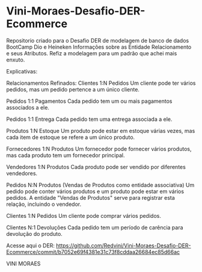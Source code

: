 # Vini-Moraes-Desafio-DER-Ecommerce
Repositorio criado para o Desafio DER de modelagem de banco de dados  BootCamp Dio e Heineken
Informações sobre as Entidade Relacionamento e seus Atributos. Refiz a modelagem para um padrão que achei mais enxuto.

Explicativas:

Relacionamentos Refinados:
Clientes 1:N Pedidos
Um cliente pode ter vários pedidos, mas um pedido pertence a um único cliente.

Pedidos 1:1 Pagamentos
Cada pedido tem um ou mais pagamentos associados a ele.

Pedidos 1:1 Entrega
Cada pedido tem uma entrega associada a ele.

Produtos 1:N Estoque
Um produto pode estar em estoque várias vezes, mas cada item de estoque se refere a um único produto.

Fornecedores 1:N Produtos
Um fornecedor pode fornecer vários produtos, mas cada produto tem um fornecedor principal.

Vendedores 1:N Produtos
Cada produto pode ser vendido por diferentes vendedores.

Pedidos N:N Produtos (Vendas de Produtos como entidade associativa)
Um pedido pode conter vários produtos e um produto pode estar em vários pedidos. A entidade "Vendas de Produtos" serve para registrar esta relação, incluindo o vendedor.

Clientes 1:N Pedidos
Um cliente pode comprar vários pedidos.

Clientes N:1 Devoluções
Cada pedido tem um período de carência para devolução do produto.


Acesse aqui o DER:
https://github.com/Redvini/Vini-Moraes-Desafio-DER-Ecommerce/commit/b7052e69f4381e31c73f8cddaa26684ec85d66ac


VINI MORAES


